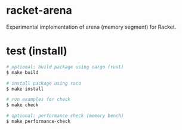 # racket-arena

Experimental implementation of arena (memory segment) for Racket.

# test (install)

```bash
# optional: build package using cargo (rust)
$ make build 

# install package using raco
$ make install 

# run examples for check
$ make check 

# optional: performance-check (memory bench)
$ make performance-check
```